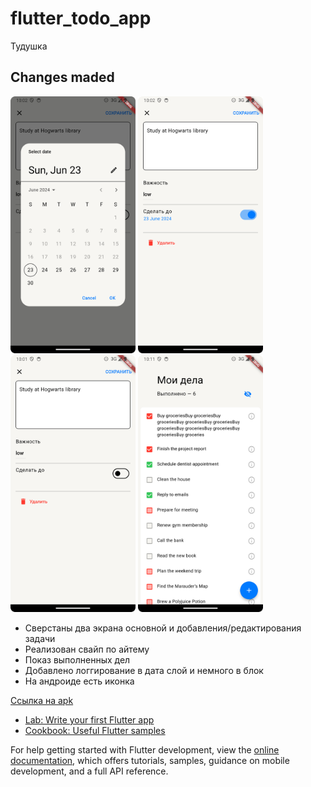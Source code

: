 # flutter_todo_app

Тудушка

## Changes maded

<img src="readmi_images/img.png" alt="drawing" width="200"/>
<img src="readmi_images/img_1.png" alt="drawing" width="200"/>
<img src="readmi_images/img_2.png" alt="drawing" width="200"/>
<img src="readmi_images/main_screen.png" alt="drawing" width="200"/>

- Сверстаны два экрана основной и добавления/редактирования задачи
- Реализован свайп по айтему
- Показ выполненных дел
- Добавлено логгирование в дата слой и немного в блок
- На андроиде есть иконка


[Ссылка на apk](readmi_images/app-release.apk)

- [Lab: Write your first Flutter app](https://docs.flutter.dev/get-started/codelab)
- [Cookbook: Useful Flutter samples](https://docs.flutter.dev/cookbook)

For help getting started with Flutter development, view the
[online documentation](https://docs.flutter.dev/), which offers tutorials,
samples, guidance on mobile development, and a full API reference.
